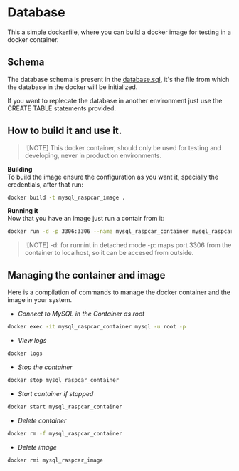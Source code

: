 # Database 
This a simple dockerfile, where you can build a docker image for testing in a docker container. 

## Schema
The database schema is present in the [database.sql](./database.sql), it's the file from which the database in the docker will be initialized.

If you want to replecate the database in another environment just use the CREATE TABLE statements provided. 

## How to build it and use it. 
> ![NOTE]
> This docker container, should only be used for testing and developing, never in production environments.

__Building__ \
To build the image ensure the configuration as you want it, specially the credentials, after that run: 
```bash
docker build -t mysql_raspcar_image .
```
__Running it__ \
Now that you have an image just run a contair from it: 
```bash
docker run -d -p 3306:3306 --name mysql_raspcar_container mysql_raspcar_image
```
> ![NOTE]
> -d: for runnint in detached mode
> -p: maps port 3306 from the container to localhost, so it can be accesed from outside.

## Managing the container and image

Here is a compilation of commands to manage the docker container and the image in your system. 

- _Connect to MySQL in the Container as root_
```bash
docker exec -it mysql_raspcar_container mysql -u root -p
```
- _View logs_
```bash
docker logs 
```
- _Stop the container_
```bash
docker stop mysql_raspcar_container
```
- _Start container if stopped_
```bash
docker start mysql_raspcar_container
```
- _Delete container_
```bash
docker rm -f mysql_raspcar_container
```
- _Delete image_
```bash
docker rmi mysql_raspcar_image
```
